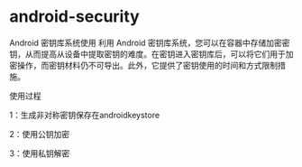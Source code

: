 # android-security
Android 密钥库系统使用
利用 Android 密钥库系统，您可以在容器中存储加密密钥，从而提高从设备中提取密钥的难度。在密钥进入密钥库后，可以将它们用于加密操作，而密钥材料仍不可导出。此外，它提供了密钥使用的时间和方式限制措施。

使用过程

1：生成非对称密钥保存在androidkeystore

2：使用公钥加密

3：使用私钥解密

